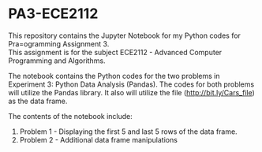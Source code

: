 # PA3-ECE2112
This repository contains the Jupyter Notebook for my Python codes for Pra=ogramming Assignment 3. <br>
This assignment is for the subject ECE2112 - Advanced Computer Programming and Algorithms.

The notebook contains the Python codes for the two problems in Experiment 3: Python Data Analysis (Pandas). 
The codes for both problems will utilize the Pandas library. It also will utilize the file (http://bit.ly/Cars_file) as the data frame.

The contents of the notebook include:
1. Problem 1 - Displaying the first 5 and last 5 rows of the data frame.
2. Problem 2 -  Additional data frame manipulations
